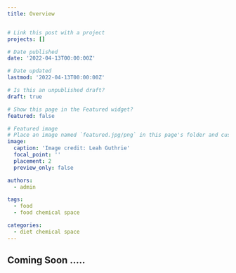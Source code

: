 ```yaml
---
title: Overview


# Link this post with a project
projects: []

# Date published
date: '2022-04-13T00:00:00Z'

# Date updated
lastmod: '2022-04-13T00:00:00Z'

# Is this an unpublished draft?
draft: true

# Show this page in the Featured widget?
featured: false

# Featured image
# Place an image named `featured.jpg/png` in this page's folder and customize its options here.
image:
  caption: 'Image credit: Leah Guthrie'
  focal_point: ''
  placement: 2
  preview_only: false

authors:
  - admin

tags:
  - food
  - food chemical space

categories:
  - diet chemical space
---
```


## Coming Soon .....




